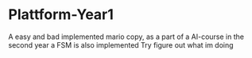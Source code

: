# Plattform-Year1
A easy and bad implemented mario copy, as a part of a AI-course in the second year a FSM is also implemented
Try figure out what im doing
